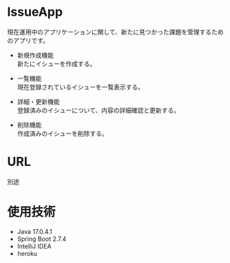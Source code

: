 # IssueApp
現在運用中のアプリケーションに関して、新たに見つかった課題を管理するためのアプリです。

- 新規作成機能<br>
新たにイシューを作成する。

- 一覧機能<br>
現在登録されているイシューを一覧表示する。

- 詳細・更新機能<br>
登録済みのイシューについて、内容の詳細確認と更新する。

- 削除機能<br>
作成済みのイシューを削除する。

# URL
別途
 
# 使用技術
- Java 17.0.4.1
- Spring Boot 2.7.4
- IntelliJ IDEA
- heroku
